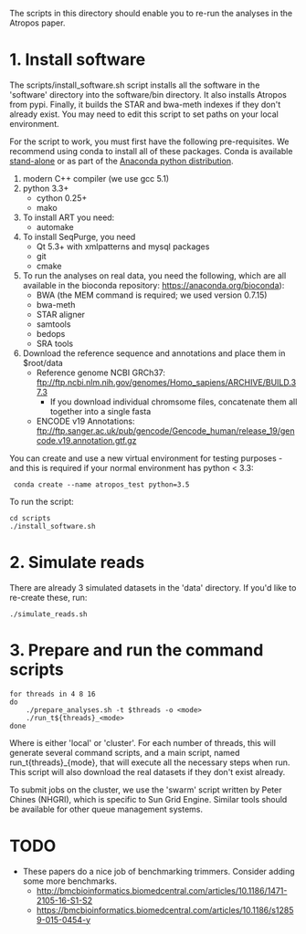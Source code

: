 The scripts in this directory should enable you to re-run the analyses in the Atropos paper.

# 1. Install software

The scripts/install_software.sh script installs all the software in the 'software' directory into the software/bin directory. It also installs
Atropos from pypi. Finally, it builds the STAR and bwa-meth indexes if they don't already exist. You may need to edit this script to set paths on your local environment.

For the script to work, you must first have the following pre-requisites. We recommend using conda to install all of these packages. Conda is available [stand-alone](http://conda.pydata.org/miniconda.html) or as part of the [Anaconda python distribution](https://www.continuum.io/downloads).

1. modern C++ compiler (we use gcc 5.1)
2. python 3.3+
    * cython 0.25+
    * mako
3. To install ART you need:
    * automake
4. To install SeqPurge, you need
    * Qt 5.3+ with xmlpatterns and mysql packages
    * git
    * cmake
5. To run the analyses on real data, you need the following, which are all
available in the bioconda repository: https://anaconda.org/bioconda):
    * BWA (the MEM command is required; we used version 0.7.15)
    * bwa-meth
    * STAR aligner
    * samtools
    * bedops
    * SRA tools
6. Download the reference sequence and annotations and place them in $root/data
    * Reference genome NCBI GRCh37:
     ftp://ftp.ncbi.nlm.nih.gov/genomes/Homo_sapiens/ARCHIVE/BUILD.37.3
        * If you download individual chromsome files, concatenate them all together into a single fasta
    * ENCODE v19 Annotations:
     ftp://ftp.sanger.ac.uk/pub/gencode/Gencode_human/release_19/gencode.v19.annotation.gtf.gz

 You can create and use a new virtual environment for testing purposes - and this is required if your normal environment has python < 3.3:

     conda create --name atropos_test python=3.5

To run the script:

    cd scripts
    ./install_software.sh

# 2. Simulate reads

There are already 3 simulated datasets in the 'data' directory. If you'd like to re-create these, run:
  
    ./simulate_reads.sh

# 3. Prepare and run the command scripts

    for threads in 4 8 16
    do
        ./prepare_analyses.sh -t $threads -o <mode>
        ./run_t${threads}_<mode>
    done

Where <mode> is either 'local' or 'cluster'. For each number of threads, this will generate several command scripts, and a main script, named run_t{threads}_{mode}, that will execute all the necessary steps when run. This script will also download the real datasets if they don't exist already.

To submit jobs on the cluster, we use the 'swarm' script written by Peter Chines (NHGRI), which is specific to Sun Grid Engine. Similar tools should be available for other queue management systems.

# TODO

* These papers do a nice job of benchmarking trimmers. Consider adding some more benchmarks.
    * http://bmcbioinformatics.biomedcentral.com/articles/10.1186/1471-2105-16-S1-S2
    * https://bmcbioinformatics.biomedcentral.com/articles/10.1186/s12859-015-0454-y
